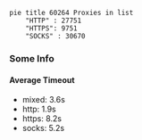 
```mermaid
pie title 60264 Proxies in list
    "HTTP" : 27751
    "HTTPS": 9751
    "SOCKS" : 30670
```

### Some Info
#### Average Timeout

- mixed: 3.6s
- http: 1.9s
- https: 8.2s
- socks: 5.2s